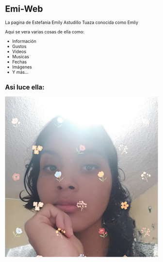 # Emi-Web

La pagina de Estefania Emily Astudillo Tuaza conocida como Emliy

Aqui se vera varias cosas de ella como:
- Información 
- Gustos
- Videos
- Musicas
- Fechas
- Imágenes 
- Y más...

## Asi luce ella:

![Emily Imagen](./imgs/Emi11.jpg)